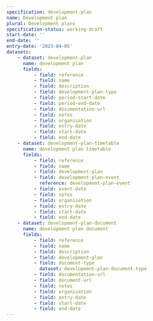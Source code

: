 ```yaml
---
specification: development-plan
name: Development plan
plural: Development plans
specification-status: working-draft
start-date: ''
end-date: ''
entry-date: '2023-04-05'
datasets:
    - dataset: development-plan
      name: development plan
      fields:
          - field: reference
          - field: name
          - field: description
          - field: development-plan-type
          - field: period-start-date   
          - field: period-end-date
          - field: documentation-url
          - field: notes
          - field: organisation
          - field: entry-date   
          - field: start-date
          - field: end-date
    - dataset: development-plan-timetable
      name: development plan timetable
      fields:
          - field: reference
          - field: name
          - field: development-plan
          - field: development-plan-event
            reference: development-plan-event
          - field: event-date
          - field: notes
          - field: organisation
          - field: entry-date   
          - field: start-date
          - field: end-date
    - dataset: development-plan-document
      name: development plan document
      fields:
          - field: reference
          - field: name
          - field: description
          - field: development-plan
          - field: document-type
            dataset: development-plan-document-type
          - field: documentation-url
          - field: document-url
          - field: notes
          - field: organisation
          - field: entry-date   
          - field: start-date
          - field: end-date
---
```

